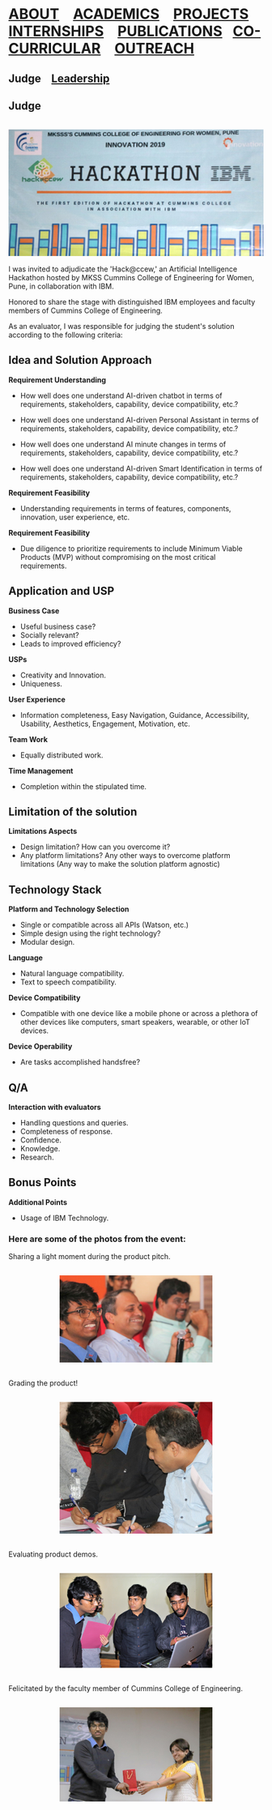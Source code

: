# [ABOUT](./index.md) &ensp; [ACADEMICS](./academics.md) &ensp; [PROJECTS](./projects.md) &ensp; [INTERNSHIPS](./internships.md) &ensp; [PUBLICATIONS](./research.md) &ensp;[CO-CURRICULAR](./coCurricular.md) &ensp; [OUTREACH](./outreach.md)


## Judge &ensp; [Leadership](./leadership.md) &ensp;


## Judge

<br>
<img src="./images/j1.jpg" align = "centre">
<br>


I was invited to adjudicate the 'Hack@ccew,' an Artificial Intelligence Hackathon hosted by MKSS Cummins College of Engineering for Women, Pune, in collaboration with IBM.

Honored to share the stage with distinguished IBM employees and faculty members of Cummins College of Engineering.

As an evaluator, I was responsible for judging the student's solution according to the following criteria:

## Idea and Solution Approach

**Requirement Understanding**

- How well does one understand AI-driven chatbot in terms of requirements, stakeholders, capability, device compatibility, etc.?

- How well does one understand AI-driven Personal Assistant in terms of requirements, stakeholders, capability, device compatibility, etc.?

- How well does one understand AI minute changes in terms of requirements, stakeholders, capability, device compatibility, etc.?

- How well does one understand AI-driven Smart Identification in terms of requirements, stakeholders, capability, device compatibility, etc.?

**Requirement Feasibility**

- Understanding requirements in terms of features, components, innovation, user experience, etc.

**Requirement Feasibility**

- Due diligence to prioritize requirements to include Minimum Viable Products (MVP) without compromising on the most critical requirements.


## Application and USP

**Business Case**

- Useful business case?
- Socially relevant?
- Leads to improved efficiency?

**USPs**

- Creativity and Innovation.
- Uniqueness.

**User Experience**

- Information completeness, Easy Navigation, Guidance, Accessibility, Usability, Aesthetics, Engagement, Motivation, etc.

**Team Work**
 
- Equally distributed work.

**Time Management**

- Completion within the stipulated time.

## Limitation of the solution

**Limitations Aspects**
 
- Design limitation? How can you overcome it?
- Any platform limitations? Any other ways to overcome platform limitations (Any way to make the solution platform agnostic)

## Technology Stack

**Platform and Technology Selection**

- Single or compatible across all APIs (Watson, etc.)
- Simple design using the right technology?
- Modular design.

**Language**

- Natural language compatibility.
- Text to speech compatibility.

**Device Compatibility**

- Compatible with one device like a mobile phone or across a plethora of other devices like computers, smart speakers, wearable, or other IoT devices.

**Device Operability**

- Are tasks accomplished handsfree?

## Q/A

**Interaction with evaluators**

- Handling questions and queries.
- Completeness of response.
- Confidence.
- Knowledge.
- Research.

## Bonus Points

**Additional Points**
 
- Usage of IBM Technology.

### Here are some of the photos from the event:

Sharing a light moment during the product pitch.
<center>
<img height="60%" width="60%" vspace = "15" hspace="15" src="./images/j2.jpg" /> 
</center>


Grading the product!
<center>
<img height="60%" width="60%" vspace = "15" hspace="15" src="./images/j3.jpg"/>
</center>


Evaluating product demos.
<center>
<img height="60%" width="60%" vspace = "15" hspace="15" src="./images/j4.jpg"/>
</center>


Felicitated by the faculty member of Cummins College of Engineering.
<center>
<img height="60%" width="60%" vspace = "15" hspace="15" src="./images/j5.jpg"/>	
</center>






